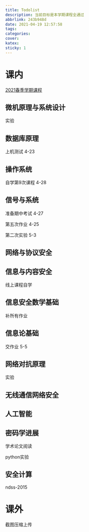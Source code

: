 ```yaml
---
title: Todolist
description: 当前目标是本学期课程全通过
abbrlink: 243b948d
date: 2021-04-19 12:57:58
tags:
categories:
cover:
katex:
sticky: 1
---
```


# 课内

[2021春季学期课程](../cc41c62f/)

## 微机原理与系统设计

实验

## 数据库原理

上机测试 4-23

## 操作系统

自学第9次课程 4-28

## 信号与系统

准备期中考试 4-27

第五次作业 4-25

第二次实验 5-3

## 网络与协议安全

## 信息与内容安全

线上课程自学

## 信息安全数学基础

补所有作业

## 信息论基础

交作业 5-5

## 网络对抗原理

实验

## 无线通信网络安全   
## 人工智能           
## 密码学进展

学术论文阅读

python实验

## 安全计算

ndss-2015

# 课外

截图压缩上传